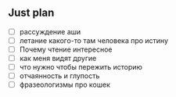 ## Just plan
- [ ] рассуждение аши 
- [ ] летание какого-то там человека про истину 
- [ ] Почему чтение интересное
- [ ] как меня видят другие
- [ ] что нужно чтобы пережить историю
- [ ] отчаянность и глупость
- [ ] фразеологизмы про кошек
